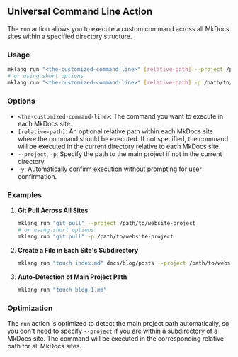## Universal Command Line Action

The `run` action allows you to execute a custom command across all MkDocs sites within a specified directory structure.

### Usage

```bash
mklang run "<the-customized-command-line>" [relative-path] --project /path/to/website-project
# or using short options
mklang run "<the-customized-command-line>" [relative-path] -p /path/to/website-project
```

### Options

- `<the-customized-command-line>`: The command you want to execute in each MkDocs site.
- `[relative-path]`: An optional relative path within each MkDocs site where the command should be executed. If not specified, the command will be executed in the current directory relative to each MkDocs site.
- `--project`, `-p`: Specify the path to the main project if not in the current directory.
- `-y`: Automatically confirm execution without prompting for user confirmation.

### Examples

1. **Git Pull Across All Sites**

   ```bash
   mklang run "git pull" --project /path/to/website-project
   # or using short options
   mklang run "git pull" -p /path/to/website-project
   ```

2. **Create a File in Each Site's Subdirectory**

   ```bash
   mklang run "touch index.md" docs/blog/posts --project /path/to/website-project
   ```

3. **Auto-Detection of Main Project Path**

   ```bash
   mklang run "touch blog-1.md"
   ```

### Optimization

The `run` action is optimized to detect the main project path automatically, so you don't need to specify `--project` if you are within a subdirectory of a MkDocs site. The command will be executed in the corresponding relative path for all MkDocs sites. 